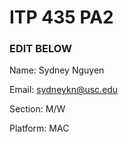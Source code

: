 # ITP 435 PA2 #

### EDIT BELOW ###
Name: Sydney Nguyen

Email: sydneykn@usc.edu

Section: M/W

Platform: MAC
